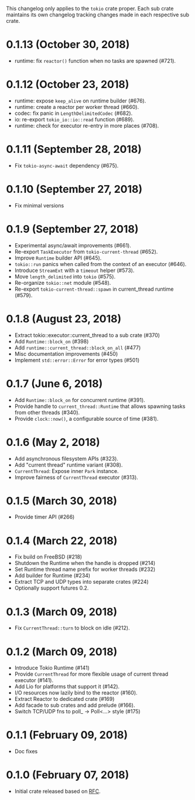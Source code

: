 This changelog only applies to the `tokio` crate proper. Each sub crate
maintains its own changelog tracking changes made in each respective sub crate.

# 0.1.13 (October 30, 2018)

* runtime: fix `reactor()` function when no tasks are spawned (#721).

# 0.1.12 (October 23, 2018)

* runtime: expose `keep_alive` on runtime builder (#676).
* runtime: create a reactor per worker thread (#660).
* codec: fix panic in `LengthDelimitedCodec` (#682).
* io: re-export `tokio_io::io::read` function (#689).
* runtime: check for executor re-entry in more places (#708).

# 0.1.11 (September 28, 2018)

* Fix `tokio-async-await` dependency (#675).

# 0.1.10 (September 27, 2018)

* Fix minimal versions

# 0.1.9 (September 27, 2018)

* Experimental async/await improvements (#661).
* Re-export `TaskExecutor` from `tokio-current-thread` (#652).
* Improve `Runtime` builder API (#645).
* `tokio::run` panics when called from the context of an executor
  (#646).
* Introduce `StreamExt` with a `timeout` helper (#573).
* Move `length_delimited` into `tokio` (#575).
* Re-organize `tokio::net` module (#548).
* Re-export `tokio-current-thread::spawn` in current_thread runtime
  (#579).

# 0.1.8 (August 23, 2018)

* Extract tokio::executor::current_thread to a sub crate (#370)
* Add `Runtime::block_on` (#398)
* Add `runtime::current_thread::block_on_all` (#477)
* Misc documentation improvements (#450)
* Implement `std::error::Error` for error types (#501)

# 0.1.7 (June 6, 2018)

* Add `Runtime::block_on` for concurrent runtime (#391).
* Provide handle to `current_thread::Runtime` that allows spawning tasks from
  other threads (#340).
* Provide `clock::now()`, a configurable source of time (#381).

# 0.1.6 (May 2, 2018)

* Add asynchronous filesystem APIs (#323).
* Add "current thread" runtime variant (#308).
* `CurrentThread`: Expose inner `Park` instance.
* Improve fairness of `CurrentThread` executor (#313).

# 0.1.5 (March 30, 2018)

* Provide timer API (#266)

# 0.1.4 (March 22, 2018)

* Fix build on FreeBSD (#218)
* Shutdown the Runtime when the handle is dropped (#214)
* Set Runtime thread name prefix for worker threads (#232)
* Add builder for Runtime (#234)
* Extract TCP and UDP types into separate crates (#224)
* Optionally support futures 0.2.

# 0.1.3 (March 09, 2018)

* Fix `CurrentThread::turn` to block on idle (#212).

# 0.1.2 (March 09, 2018)

* Introduce Tokio Runtime (#141)
* Provide `CurrentThread` for more flexible usage of current thread executor (#141).
* Add Lio for platforms that support it (#142).
* I/O resources now lazily bind to the reactor (#160).
* Extract Reactor to dedicated crate (#169)
* Add facade to sub crates and add prelude (#166).
* Switch TCP/UDP fns to poll_ -> Poll<...> style (#175)

# 0.1.1 (February 09, 2018)

* Doc fixes

# 0.1.0 (February 07, 2018)

* Initial crate released based on [RFC](https://github.com/tokio-rs/tokio-rfcs/pull/3).
